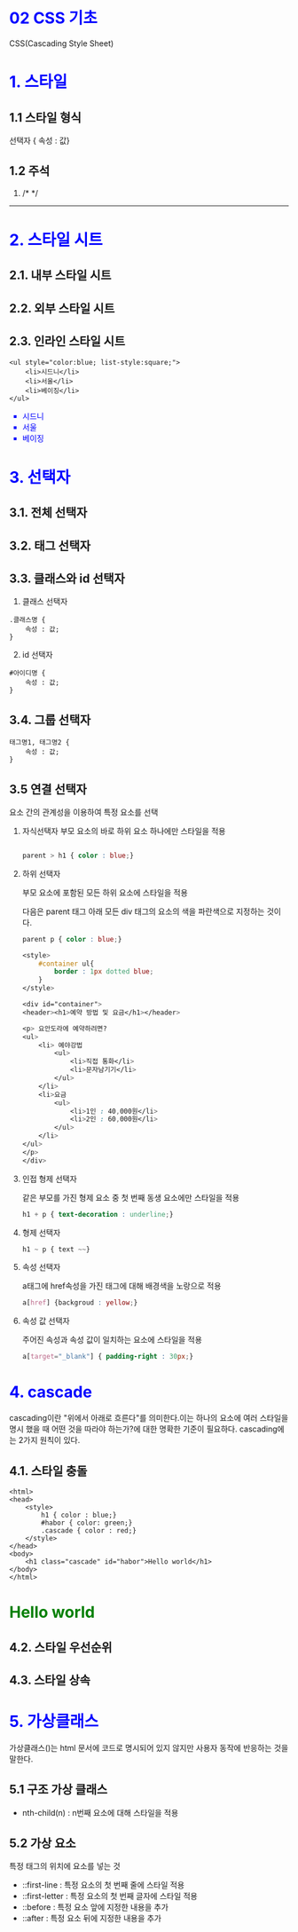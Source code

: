 02 CSS 기초
===

CSS(Cascading Style Sheet)

# 1. 스타일

## 1.1 스타일 형식

선택자 { 속성 : 값}

## 1.2 주석

1. /*  */

---

# 2. 스타일 시트

## 2.1. 내부 스타일 시트

## 2.2. 외부 스타일 시트

## 2.3. 인라인 스타일 시트

~~~
<ul style="color:blue; list-style:square;">
    <li>시드니</li>
    <li>서울</li>
    <li>베이징</li>
</ul>
~~~

<ul style="color:blue; list-style:square;">
    <li>시드니</li>
    <li>서울</li>
    <li>베이징</li>
</ul>

# 3. 선택자

## 3.1. 전체 선택자

## 3.2. 태그 선택자

## 3.3. 클래스와 id 선택자

1. 클래스 선택자

```
.클래스명 {
    속성 : 값;
}
```

2. id 선택자

```
#아이디명 {
    속성 : 값;
}
```

## 3.4. 그룹 선택자

```
태그명1, 태그명2 {
    속성 : 값;
}
```

## 3.5 연결 선택자

요소 간의 관계성을 이용하여 특정 요소를 선택

1. 자식선택자
   부모 요소의 바로 하위 요소 하나에만 스타일을 적용

    ```CSS
    
    parent > h1 { color : blue;}

    ```

2. 하위 선택자

    부모 요소에 포함된 모든 하위 요소에 스타일을 적용

    다음은 parent 태그 아래 모든 div 태그의 요소의 색을 파란색으로 지정하는 것이다.

    ```CSS
    parent p { color : blue;}

    <style>
        #container ul{
            border : 1px dotted blue;
        }
    </style>

    <div id="container">
    <header><h1>예약 방법 및 요금</h1></header>

    <p> 요안도라에 예약하려면?
    <ul>
        <li> 예야강법
            <ul>
                <li>직접 통화</li>
                <li>문자남기기</li>
            </ul>
        </li>
        <li>요금
            <ul>
                <li>1인 : 40,000원</li>
                <li>2인 : 60,000원</li>
            </ul>
        </li>
    </ul>
    </p>
    </div>
    ```

3. 인접 형제 선택자

    같은 부모를 가진 형제 요소 중 첫 번째 동생 요소에만 스타일을 적용

    ```CSS
    h1 + p { text-decoration : underline;}
    ```

4. 형제 선택자

    ```CSS
    h1 ~ p { text ~~}
    ```

5. 속성 선택자
    
    a태그에 href속성을 가진 태그에 대해 배경색을 노랑으로 적용

    ```CSS
    a[href] {backgroud : yellow;}   
    ```

6. 속성 값 선택자

    주어진 속성과 속성 값이 일치하는 요소에 스타일을 적용

    ```CSS
    a[target="_blank"] { padding-right : 30px;}
    ```

# 4. cascade

cascading이란 "위에서 아래로 흐른다"를 의미한다.이는 하나의 요소에 여러 스타일을 명시 했을 때 어떤 것을 따라야 하는가?에 대한 명확한 기준이 필요하다. cascading에는 2가지 원칙이 있다.

## 4.1. 스타일 충돌

```
<html>
<head>
    <style>
        h1 { color : blue;}
        #habor { color: green;}
        .cascade { color : red;}
    </style>
</head>
<body>
    <h1 class="cascade" id="habor">Hello world</h1>
</body>
</html>
```
<html>
<head>
    <style>
        h1 { color : blue;}
        #habor { color: green;}
        .cascade { color : red;}
    </style>
</head>
<body>
    <h1 id="habor" class="cascade">Hello world</h1>
</body>
</html>

## 4.2. 스타일 우선순위

## 4.3. 스타일 상속

# 5. 가상클래스

가상클래스()는 html 문서에 코드로 명시되어 있지 않지만 사용자 동작에 반응하는 것을 말한다.

## 5.1 구조 가상 클래스

- nth-child(n) : n번째 요소에 대해 스타일을 적용

## 5.2 가상 요소

특정 태그의 위치에 요소를 넣는 것

- ::first-line : 특정 요소의 첫 번째 줄에 스타일 적용
- ::first-letter : 특정 요소의 첫 번째 글자에 스타일 적용
- ::before : 특정 요소 앞에 지정한 내용을 추가
- ::after : 특정 요소 뒤에 지정한 내용을 추가
